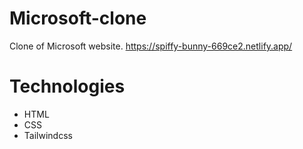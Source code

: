 # Microsoft-clone
Clone of Microsoft website. https://spiffy-bunny-669ce2.netlify.app/
# Technologies
* HTML
* CSS
* Tailwindcss
